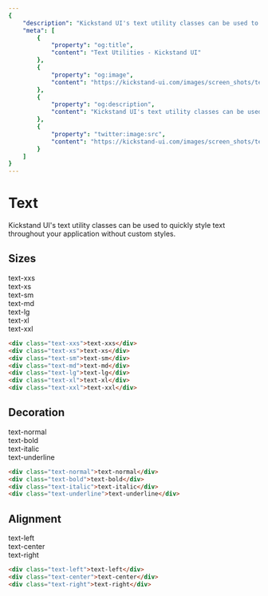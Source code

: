 ```yaml
---
{
    "description": "Kickstand UI's text utility classes can be used to quickly style text throughout your application without custom styles.",
    "meta": [
        {
            "property": "og:title",
            "content": "Text Utilities - Kickstand UI"
        },
        {
            "property": "og:image",
            "content": "https://kickstand-ui.com/images/screen_shots/text.png"
        },
        {
            "property": "og:description",
            "content": "Kickstand UI's text utility classes can be used to quickly style text throughout your application without custom styles."
        },
        {
            "property": "twitter:image:src",
            "content": "https://kickstand-ui.com/images/screen_shots/text.png"
        }
    ]
}
---
```


# Text

Kickstand UI's text utility classes can be used to quickly style text throughout your application without custom styles.

## Sizes

<div class="my-xl">
    <div class="text-xxs">text-xxs</div>
    <div class="text-xs">text-xs</div>
    <div class="text-sm">text-sm</div>
    <div class="text-md">text-md</div>
    <div class="text-lg">text-lg</div>
    <div class="text-xl">text-xl</div>
    <div class="text-xxl">text-xxl</div>
</div>

```html
<div class="text-xxs">text-xxs</div>
<div class="text-xs">text-xs</div>
<div class="text-sm">text-sm</div>
<div class="text-md">text-md</div>
<div class="text-lg">text-lg</div>
<div class="text-xl">text-xl</div>
<div class="text-xxl">text-xxl</div>
```

## Decoration

<div class="my-xl">
    <div class="my-md text-normal">text-normal</div>
    <div class="my-md text-bold">text-bold</div>
    <div class="my-md text-italic">text-italic</div>
    <div class="my-md text-underline">text-underline</div>
</div>

```html
<div class="text-normal">text-normal</div>
<div class="text-bold">text-bold</div>
<div class="text-italic">text-italic</div>
<div class="text-underline">text-underline</div>
```

## Alignment

<div class="my-xl">
    <div class="my-md p-sm bg-light-light text-left">text-left</div>
    <div class="my-md p-sm bg-light-light text-center">text-center</div>
    <div class="my-md p-sm bg-light-light text-right">text-right</div>
</div>

```html
<div class="text-left">text-left</div>
<div class="text-center">text-center</div>
<div class="text-right">text-right</div>
```

